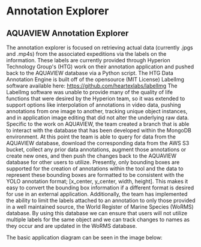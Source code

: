 # Annotation Explorer
## AQUAVIEW Annotation Explorer
The annotation explorer is focused on retrieving actual data (currently .jpgs and .mp4s) from the associated expeditions via the labels on the information. These labels are currently provided through Hyperion Technology Group's (HTG) work on their annotation application and pushed back to the AQUAVIEW database via a Python script. The HTG Data Annotation Engine is built off of the opensource (MIT License) LabelImg software available here: https://github.com/heartexlabs/labelImg The LabelImg software was unable to provide many of the quality of life functions that were desired by the Hyperion team, so it was extended to support options like interpolation of annotations in video data, pushing annotations from one image to another, tracking unique object instances, and in application image editing that did not alter the underlying raw data. Specific to the work on AQUAVIEW, the team created a branch that is able to interact with the database that has been developed within the MongoDB environment. At this point the team is able to query for data from the AQUAVIEW database, download the corresponding data from the AWS S3 bucket, collect any prior data annotations, augment those annotations or create new ones, and then push the changes back to the AQUAVIEW database for other users to utilize. Presently, only bounding boxes are supported for the creation of annotations within the tool and the data to represent these bounding boxes are formatted to be consistent with the YOLO annotation format; [x_center, y_center, width, height]. This makes it easy to convert the bounding box information if a different format is desired for use in an external application. Additionally, the team has implemented the ability to limit the labels attached to an annotation to only those provided in a well maintained source, the World Register of Marine Species (WoRMS) database. By using this database we can ensure that users will not utilize multiple labels for the same object and we can track changes to names as they occur and are updated in the WoRMS database.

The basic application diagram can be seen in the image below:
